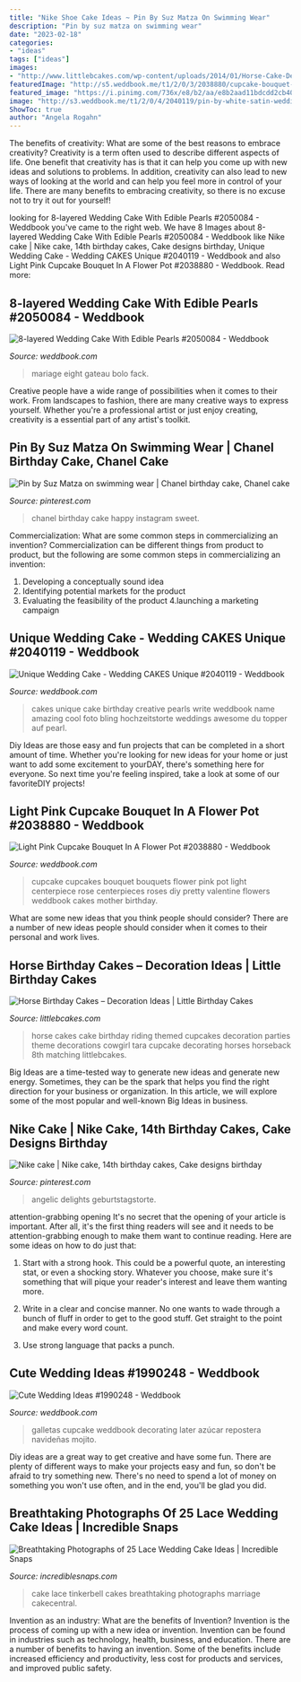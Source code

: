 ```yaml
---
title: "Nike Shoe Cake Ideas ~ Pin By Suz Matza On Swimming Wear"
description: "Pin by suz matza on swimming wear"
date: "2023-02-18"
categories:
- "ideas"
tags: ["ideas"]
images:
- "http://www.littlebcakes.com/wp-content/uploads/2014/01/Horse-Cake-Decorations-733x1024.jpg"
featuredImage: "http://s5.weddbook.me/t1/2/0/3/2038880/cupcake-bouquet-wedding-cupcakes-pinterest.jpg"
featured_image: "https://i.pinimg.com/736x/e8/b2/aa/e8b2aad11bdcdd2cb40a991c6cf0d2a2.jpg"
image: "http://s3.weddbook.me/t1/2/0/4/2040119/pin-by-white-satin-wedding-show-on-wedding-cakes-unique-pinterest.jpg"
ShowToc: true
author: "Angela Rogahn"
---
```



The benefits of creativity: What are some of the best reasons to embrace creativity?
Creativity is a term often used to describe different aspects of life. One benefit that creativity has is that it can help you come up with new ideas and solutions to problems. In addition, creativity can also lead to new ways of looking at the world and can help you feel more in control of your life. There are many benefits to embracing creativity, so there is no excuse not to try it out for yourself!

	

		
looking for 8-layered Wedding Cake With Edible Pearls #2050084 - Weddbook you've came to the right web. We have 8 Images about 8-layered Wedding Cake With Edible Pearls #2050084 - Weddbook like Nike cake | Nike cake, 14th birthday cakes, Cake designs birthday, Unique Wedding Cake - Wedding CAKES Unique #2040119 - Weddbook and also Light Pink Cupcake Bouquet In A Flower Pot #2038880 - Weddbook. Read more:
		
    
## 8-layered Wedding Cake With Edible Pearls #2050084 - Weddbook

<img loading=lazy src="http://s4.weddbook.me/t1/2/0/5/2050084/wedding-cake.jpg" onerror="this.onerror=null;this.src='https://tse3.mm.bing.net/th?id=OIP.AtWjFpiJxcNY91wsnICi_AHaKl&amp;pid=15.1';" alt="8-layered Wedding Cake With Edible Pearls #2050084 - Weddbook">

_Source: weddbook.com_

>mariage eight gateau bolo fack. 

	

Creative people have a wide range of possibilities when it comes to their work. From landscapes to fashion, there are many creative ways to express yourself. Whether you're a professional artist or just enjoy creating, creativity is a essential part of any artist's toolkit.

    
## Pin By Suz Matza On Swimming Wear | Chanel Birthday Cake, Chanel Cake

<img loading=lazy src="https://i.pinimg.com/736x/fd/b5/e1/fdb5e1221f08851a29f9df59cacccd2c.jpg" onerror="this.onerror=null;this.src='https://tse1.mm.bing.net/th?id=OIP.1la9_1KXt1KaM326WNWChAHaH2&amp;pid=15.1';" alt="Pin by Suz Matza on swimming wear | Chanel birthday cake, Chanel cake">

_Source: pinterest.com_

>chanel birthday cake happy instagram sweet. 

	

Commercialization: What are some common steps in commercializing an invention?
Commercialization can be different things from product to product, but the following are some common steps in commercializing an invention:
1. Developing a conceptually sound idea 
2. Identifying potential markets for the product 
3. Evaluating the feasibility of the product 
4.launching a marketing campaign 

    
## Unique Wedding Cake - Wedding CAKES Unique #2040119 - Weddbook

<img loading=lazy src="http://s3.weddbook.me/t1/2/0/4/2040119/pin-by-white-satin-wedding-show-on-wedding-cakes-unique-pinterest.jpg" onerror="this.onerror=null;this.src='https://tse1.mm.bing.net/th?id=OIP.IIoyUp1mvQWHQh23NOeItAHaKI&amp;pid=15.1';" alt="Unique Wedding Cake - Wedding CAKES Unique #2040119 - Weddbook">

_Source: weddbook.com_

>cakes unique cake birthday creative pearls write weddbook name amazing cool foto bling hochzeitstorte weddings awesome du topper auf pearl. 

	

Diy Ideas are those easy and fun projects that can be completed in a short amount of time. Whether you're looking for new ideas for your home or just want to add some excitement to yourDAY, there's something here for everyone. So next time you're feeling inspired, take a look at some of our favoriteDIY projects!

    
## Light Pink Cupcake Bouquet In A Flower Pot #2038880 - Weddbook

<img loading=lazy src="http://s5.weddbook.me/t1/2/0/3/2038880/cupcake-bouquet-wedding-cupcakes-pinterest.jpg" onerror="this.onerror=null;this.src='https://tse2.mm.bing.net/th?id=OIP.7tmFXdQEBf2ZbZnv3FlQCwHaLJ&amp;pid=15.1';" alt="Light Pink Cupcake Bouquet In A Flower Pot #2038880 - Weddbook">

_Source: weddbook.com_

>cupcake cupcakes bouquet bouquets flower pink pot light centerpiece rose centerpieces roses diy pretty valentine flowers weddbook cakes mother birthday. 

	

What are some new ideas that you think people should consider?
There are a number of new ideas people should consider when it comes to their personal and work lives.

    
## Horse Birthday Cakes – Decoration Ideas | Little Birthday Cakes

<img loading=lazy src="http://www.littlebcakes.com/wp-content/uploads/2014/01/Horse-Cake-Decorations-733x1024.jpg" onerror="this.onerror=null;this.src='https://tse1.mm.bing.net/th?id=OIP.4rFTXXEFfjmka-XZb92gewHaKW&amp;pid=15.1';" alt="Horse Birthday Cakes – Decoration Ideas | Little Birthday Cakes">

_Source: littlebcakes.com_

>horse cakes cake birthday riding themed cupcakes decoration parties theme decorations cowgirl tara cupcake decorating horses horseback 8th matching littlebcakes. 

	

Big Ideas are a time-tested way to generate new ideas and generate new energy. Sometimes, they can be the spark that helps you find the right direction for your business or organization. In this article, we will explore some of the most popular and well-known Big Ideas in business.

    
## Nike Cake | Nike Cake, 14th Birthday Cakes, Cake Designs Birthday

<img loading=lazy src="https://i.pinimg.com/736x/e8/b2/aa/e8b2aad11bdcdd2cb40a991c6cf0d2a2.jpg" onerror="this.onerror=null;this.src='https://tse3.mm.bing.net/th?id=OIP.Nwj8TmvghDQwS5kJCP-n3QHaKp&amp;pid=15.1';" alt="Nike cake | Nike cake, 14th birthday cakes, Cake designs birthday">

_Source: pinterest.com_

>angelic delights geburtstagstorte. 

	

attention-grabbing opening
It's no secret that the opening of your article is important. After all, it's the first thing readers will see and it needs to be attention-grabbing enough to make them want to continue reading. Here are some ideas on how to do just that:
1. Start with a strong hook. This could be a powerful quote, an interesting stat, or even a shocking story. Whatever you choose, make sure it's something that will pique your reader's interest and leave them wanting more.

2. Write in a clear and concise manner. No one wants to wade through a bunch of fluff in order to get to the good stuff. Get straight to the point and make every word count.

3. Use strong language that packs a punch.

    
## Cute Wedding Ideas #1990248 - Weddbook

<img loading=lazy src="http://s3.weddbook.me/t1/1/9/9/1990248/cute-wedding-ideas.jpg" onerror="this.onerror=null;this.src='https://tse2.mm.bing.net/th?id=OIP.OuIKzgXjcrZGMfVjzLvXGgHaLG&amp;pid=15.1';" alt="Cute Wedding Ideas #1990248 - Weddbook">

_Source: weddbook.com_

>galletas cupcake weddbook decorating later azúcar repostera navideñas mojito. 

	

Diy ideas are a great way to get creative and have some fun. There are plenty of different ways to make your projects easy and fun, so don't be afraid to try something new. There's no need to spend a lot of money on something you won't use often, and in the end, you'll be glad you did.

    
## Breathtaking Photographs Of 25 Lace Wedding Cake Ideas | Incredible Snaps

<img loading=lazy src="http://www.incrediblesnaps.com/wp-content/uploads/2014/11/Lace-Wedding-Cakes-19.jpg" onerror="this.onerror=null;this.src='https://tse2.mm.bing.net/th?id=OIP.bVYY13TSsJQhgiB9atH_7wHaJ8&amp;pid=15.1';" alt="Breathtaking Photographs of 25 Lace Wedding Cake Ideas | Incredible Snaps">

_Source: incrediblesnaps.com_

>cake lace tinkerbell cakes breathtaking photographs marriage cakecentral. 

	

Invention as an industry: What are the benefits of Invention?
Invention is the process of coming up with a new idea or invention. Invention can be found in industries such as technology, health, business, and education. There are a number of benefits to having an invention. Some of the benefits include increased efficiency and productivity, less cost for products and services, and improved public safety.


